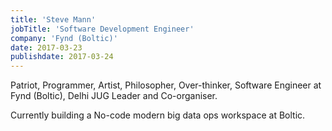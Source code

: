 ```yaml
---
title: 'Steve Mann'
jobTitle: 'Software Development Engineer'
company: 'Fynd (Boltic)'
date: 2017-03-23
publishdate: 2017-03-24
---
```


Patriot, Programmer, Artist, Philosopher, Over-thinker, Software Engineer at Fynd (Boltic), Delhi JUG Leader and Co-organiser.

Currently building a No-code modern big data ops workspace at Boltic.